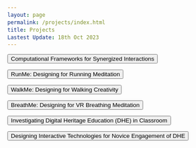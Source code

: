 ```yaml
---
layout: page
permalink: /projects/index.html
title: Projects
Lastest Update: 18th Oct 2023
---
```


<!-- Current Project: Approaching Rhythm towards Synergized Interactions. (2021-2024) -->
<button id="toggle-btn1">Computational Frameworks for Synergized Interactions</button>

<div id="content1" style="display: none;">
  <p>Coming soon...</p>
</div>

<!-- Current Project: RunMe: Designing for Running Meditation -->
<button id="toggle-btn2">RunMe: Designing for Running Meditation</button>

<div id="content2" style="display: none;">
  <p>Coming soon...</p>
</div>

<!-- Current Project: WalkMe: Designing for Walking Creativity -->
<button id="toggle-btn3">WalkMe: Designing for Walking Creativity</button>

<div id="content3" style="display: none;">
  <p>Coming soon...</p>
</div>

<!-- Current Project: BreathMe: Designing for VR Breathing Meditation -->
<button id="toggle-btn4">BreathMe: Designing for VR Breathing Meditation</button>

<div id="content4" style="display: none;">
  <p>Coming soon...</p>
</div>

<!-- Previous Project: HCI Design for Digital Heritage Education. (2016-2020) -->
<button id="toggle-btn5">Investigating Digital Heritage Education (DHE) in Classroom</button>

<div id="content5" style="display: none;">
  <p>In the DHE classroom, students use digital tools to assist in understanding intangible cultural heritage (ICH), which comprises intricate knowledge. However, students may still encounter obstacles when trying to produce creative designs. To address this issue, we propose a framework that adopts a human-engaged computing perspective to enhance the understanding and design of ICH through phased synergized engagement between engaged students and engaging digital tools. To validate the effectiveness of the proposed framework, we designed, implemented, and tracked Cantonese Porcelain (CP) Creative Design courses over five years.<br><img src="/images/dhe.jpg"></p>
</div>

<!-- Previous Project: Designing Interactive Technologies for Novice Engagement of DHE -->
<button id="toggle-btn6">Designing Interactive Technologies for Novice Engagement of DHE</button>

<div id="content6" style="display: none;">
  <p>The purpose of this project is to explore interactive technologies for learning Intangible Cultural Heritage (ICH) through embodied interaction, with a focus on learning and experience with traditional Cantonese Porcelain crafting. In addition to exploring the effects of various interactive technologies on learning ICH, we also place particular emphasis on the positive implications of integrating mobile augmented reality technology with physical ICH materials as a novel perspective for enhancing novice engagement and understanding of ICH.<br><img src="/images/webar.jpg"></p>
</div>

<script>
  var button1 = document.getElementById("toggle-btn1");
  var content1 = document.getElementById("content1");

  button1.addEventListener("click", function() {
    if (content1.style.display === "none") {
      content1.style.display = "block";
    } else {
      content1.style.display = "none";
    }
  });

  var button2 = document.getElementById("toggle-btn2");
  var content2 = document.getElementById("content2");

  button2.addEventListener("click", function() {
    if (content2.style.display === "none") {
      content2.style.display = "block";
    } else {
      content2.style.display = "none";
    }
  });

  var button3 = document.getElementById("toggle-btn3");
  var content3 = document.getElementById("content3");

  button3.addEventListener("click", function() {
    if (content3.style.display === "none") {
      content3.style.display = "block";
    } else {
      content3.style.display = "none";
    }
  });

  var button4 = document.getElementById("toggle-btn4");
  var content4 = document.getElementById("content4");

  button4.addEventListener("click", function() {
    if (content4.style.display === "none") {
      content4.style.display = "block";
    } else {
      content4.style.display = "none";
    }
  });

  var button5 = document.getElementById("toggle-btn5");
  var content5 = document.getElementById("content5");

  button5.addEventListener("click", function() {
    if (content5.style.display === "none") {
      content5.style.display = "block";
    } else {
      content5.style.display = "none";
    }
  });

  var button5 = document.getElementById("toggle-btn6");
  var content5 = document.getElementById("content6");

  button5.addEventListener("click", function() {
    if (content5.style.display === "none") {
      content5.style.display = "block";
    } else {
      content5.style.display = "none";
    }
  });
</script>